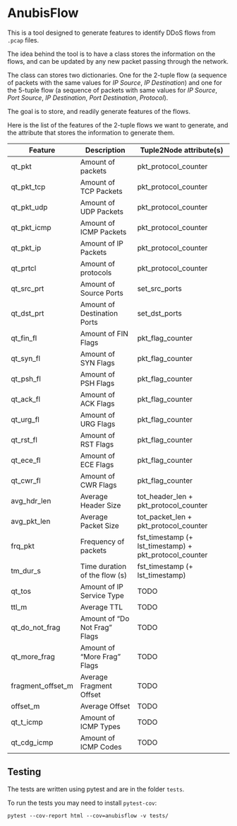 # AnubisFlow

This is a tool designed to generate features to identify DDoS flows from `.pcap` files.

The idea behind the tool is to have a class stores the information on the flows, and can be updated by any new packet passing through the network.

The class can stores two dictionaries. One for the 2-tuple flow (a sequence of packets with the same values for _IP Source_, _IP Destination_) and one for the 5-tuple flow (a sequence of packets with same values for _IP Source_, _Port Source_, _IP Destination_, _Port Destination_, _Protocol_).

The goal is to store, and readily generate features of the flows.

Here is the list of the features of the 2-tuple flows we want to generate, and the attribute that stores the information to generate them.

| Feature | Description | Tuple2Node attribute(s) |
| ------- | ----------- | --------------------- |
| qt_pkt | Amount of packets | pkt_protocol_counter |
| qt_pkt_tcp | Amount of TCP Packets | pkt_protocol_counter |
| qt_pkt_udp | Amount of UDP Packets | pkt_protocol_counter |
| qt_pkt_icmp | Amount of ICMP Packets | pkt_protocol_counter |
| qt_pkt_ip | Amount of IP Packets | pkt_protocol_counter |
| qt_prtcl | Amount of protocols | pkt_protocol_counter |
| qt_src_prt | Amount of Source Ports | set_src_ports |
| qt_dst_prt | Amount of Destination Ports | set_dst_ports |
| qt_fin_fl | Amount of FIN Flags | pkt_flag_counter |
| qt_syn_fl | Amount of SYN Flags | pkt_flag_counter |
| qt_psh_fl | Amount of PSH Flags | pkt_flag_counter |
| qt_ack_fl | Amount of ACK Flags | pkt_flag_counter |
| qt_urg_fl | Amount of URG Flags | pkt_flag_counter |
| qt_rst_fl | Amount of RST Flags | pkt_flag_counter |
| qt_ece_fl | Amount of ECE Flags | pkt_flag_counter |
| qt_cwr_fl | Amount of CWR Flags | pkt_flag_counter |
| avg_hdr_len | Average Header Size | tot_header_len + pkt_protocol_counter |
| avg_pkt_len | Average Packet Size | tot_packet_len + pkt_protocol_counter |
| frq_pkt | Frequency of packets | fst_timestamp (+ lst_timestamp) + pkt_protocol_counter |
| tm_dur_s | Time duration of the flow (s) | fst_timestamp (+ lst_timestamp)|
| qt_tos | Amount of IP Service Type | TODO |
| ttl_m | Average TTL | TODO |
| qt_do_not_frag | Amount of “Do Not Frag” Flags | TODO |
| qt_more_frag | Amount of “More Frag” Flags | TODO |
| fragment_offset_m | Average Fragment Offset | TODO |
| offset_m | Average Offset | TODO |
| qt_t_icmp | Amount of ICMP Types | TODO |
| qt_cdg_icmp | Amount of ICMP Codes | TODO |


## Testing

The tests are written using pytest and are in the folder `tests`.

To run the tests you may need to install `pytest-cov`:

```Shell
pytest --cov-report html --cov=anubisflow -v tests/
```
